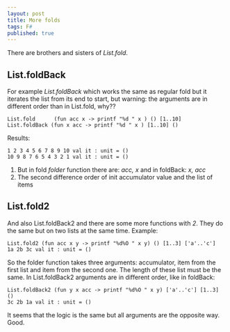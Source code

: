 ```yaml
---
layout: post
title: More folds
tags: F#
published: true
---
```

There are brothers and sisters of *List.fold*.

List.foldBack
----------

For example *List.foldBack* which works the same as regular fold but it iterates the list from its end to start, but warning: the arguments are in different order than in List.fold, why??

```F#
List.fold      (fun acc x -> printf "%d " x ) () [1..10]
List.foldBack (fun x acc -> printf "%d " x ) [1..10] ()
```

Results:

```F#
1 2 3 4 5 6 7 8 9 10 val it : unit = ()
10 9 8 7 6 5 4 3 2 1 val it : unit = ()
```

1. But in fold *folder* function there are: *acc, x* and in foldBack: *x, acc*
1. The second difference order of init accumulator value and the list of items

List.fold2
--------

And also List.foldBack2 and there are some more functions with *2*. They do the same but on two lists at the same time.
Example:

```F#
List.fold2 (fun acc x y -> printf "%d%O " x y) () [1..3] ['a'..'c']
1a 2b 3c val it : unit = ()
```

So the folder function takes three arguments: accumulator, item from the first list and item from the second one. The length of these list must be the same.
In List.foldBack2 arguments are in different order, like in foldBack:

```F#
List.foldBack2 (fun y x acc -> printf "%d%O " x y) ['a'..'c'] [1..3] ()
3c 2b 1a val it : unit = ()
```

It seems that the logic is the same but all arguments are the opposite way. Good.